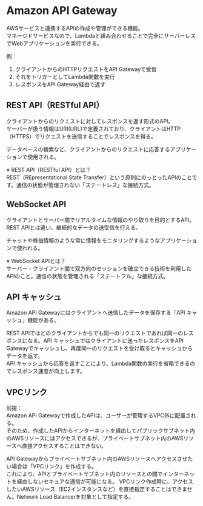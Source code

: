 # Amazon API Gateway
AWSサービスと連携するAPIの作成や管理ができる機能。  
マネージドサービスなので、Lambdaと組み合わせることで完全にサーバーレスでWebアプリケーションを実行できる。

例：  
1. クライアントからのHTTPリクエストをAPI Gatewayで受信
2. それをトリガーとしてLambda関数を実行
3. レスポンスをAPI Gateway経由で返す

## REST API（RESTful API）
クライアントからのリクエストに対してレスポンスを返す形式のAPI。  
サーバーが扱う情報はURI(URL)で定義されており、クライアントはHTTP（HTTPS）でリクエストを送信することでレスポンスを得る。  

データベースの検索など、クライアントからのリクエストに応答するアプリケーションで使用される。  

※ REST API（RESTful API）とは？  
REST（REpresentational State Transfer）という原則にのっとったAPIのことです。通信の状態が管理されない「ステートレス」な接続方式。

## WebSocket API
クライアントとサーバー間でリアルタイムな情報のやり取りを目的とするAPI。  
REST APIとは違い、継続的なデータの送受信を行える。

チャットや株価情報のような常に情報をモニタリングするようなアプリケーションで使われる。

※ WebSocket APIとは？  
サーバー・クライアント間で双方向のセッションを確立できる技術を利用したAPIのこと。通信の状態を管理される「ステートフル」な接続方式。

## API キャッシュ
Amazon API Gatewayにはクライアントへ送信したデータを保存する「API キャッシュ」機能がある。

REST APIではどのクライアントからでも同一のリクエストであれば同一のレスポンスになる。API キャッシュではクライアントに送ったレスポンスをAPI Gatewayでキャッシュし、再度同一のリクエストを受け取るとキャッシュからデータを返す。  
API キャッシュから応答を返すことにより、Lambda関数の実行を省略できるのでレスポンス速度が向上します。

## VPCリンク
前提：  
Amazon API Gatewayで作成したAPIは、ユーザーが管理するVPC外に配置される。  
そのため、作成したAPIからインターネットを経由してパブリックサブネット内のAWSリソースにはアクセスできるが、プライベートサブネット内のAWSリソースへ直接アクセスすることはできない。

API Gatewayからプライベートサブネット内のAWSリソースへアクセスさせたい場合は「VPCリンク」を作成する。  
これにより、APIとプライベートサブネット内のリソースとの間でインターネットを経由しないセキュアな通信が可能になる。
VPCリンク作成時に、アクセスしたいAWSリソース（EC2インスタンスなど）を直接指定することはできません。Network Load Balancerを対象として指定する。


